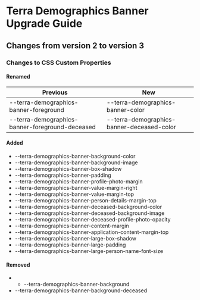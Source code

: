 # Terra Demographics Banner Upgrade Guide

## Changes from version 2 to version 3

### Changes to CSS Custom Properties

#### Renamed
| Previous | New |
|-|-|
| --terra-demographics-banner-foreground | --terra-demographics-banner-color |
| --terra-demographics-banner-foreground-deceased | --terra-demographics-banner-deceased-color |

#### Added
* --terra-demographics-banner-background-color
* --terra-demographics-banner-background-image
* --terra-demographics-banner-box-shadow
* --terra-demographics-banner-padding
* --terra-demographics-banner-profile-photo-margin
* --terra-demographics-banner-value-margin-right
* --terra-demographics-banner-value-margin-top
* --terra-demographics-banner-person-details-margin-top
* --terra-demographics-banner-deceased-background-color
* --terra-demographics-banner-deceased-background-image
* --terra-demographics-banner-deceased-profile-photo-opacity
* --terra-demographics-banner-content-margin
* --terra-demographics-banner-application-content-margin-top
* --terra-demographics-banner-large-box-shadow
* --terra-demographics-banner-large-padding
* --terra-demographics-banner-large-person-name-font-size

#### Removed
* * --terra-demographics-banner-background
* --terra-demographics-banner-background-deceased